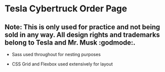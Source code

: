 # Tesla Cybertruck Order Page

## Note: This is only used for practice and not being sold in any way. All design rights and trademarks belong to Tesla and Mr. Musk :godmode:.

* Sass used throughout for nesting purposes

* CSS Grid and Flexbox used extensively for layout